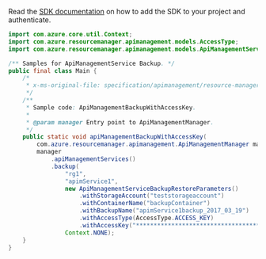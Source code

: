 Read the [SDK documentation](https://github.com/Azure/azure-sdk-for-java/blob/azure-resourcemanager-apimanagement_1.0.0-beta.3/sdk/apimanagement/azure-resourcemanager-apimanagement/README.md) on how to add the SDK to your project and authenticate.

```java
import com.azure.core.util.Context;
import com.azure.resourcemanager.apimanagement.models.AccessType;
import com.azure.resourcemanager.apimanagement.models.ApiManagementServiceBackupRestoreParameters;

/** Samples for ApiManagementService Backup. */
public final class Main {
    /*
     * x-ms-original-file: specification/apimanagement/resource-manager/Microsoft.ApiManagement/stable/2021-08-01/examples/ApiManagementBackupWithAccessKey.json
     */
    /**
     * Sample code: ApiManagementBackupWithAccessKey.
     *
     * @param manager Entry point to ApiManagementManager.
     */
    public static void apiManagementBackupWithAccessKey(
        com.azure.resourcemanager.apimanagement.ApiManagementManager manager) {
        manager
            .apiManagementServices()
            .backup(
                "rg1",
                "apimService1",
                new ApiManagementServiceBackupRestoreParameters()
                    .withStorageAccount("teststorageaccount")
                    .withContainerName("backupContainer")
                    .withBackupName("apimService1backup_2017_03_19")
                    .withAccessType(AccessType.ACCESS_KEY)
                    .withAccessKey("**************************************************"),
                Context.NONE);
    }
}
```
